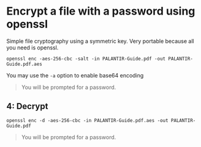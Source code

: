 # Encrypt a file with a password using openssl

Simple file cryptography using a symmetric key. Very portable because all you need is openssl.

`openssl enc -aes-256-cbc -salt -in PALANTIR-Guide.pdf -out PALANTIR-Guide.pdf.aes`

You may use the `-a` option to enable base64 encoding

>You will be prompted for a password.

## 4: Decrypt

`openssl enc -d -aes-256-cbc -in PALANTIR-Guide.pdf.aes -out PALANTIR-Guide.pdf`

>You will be prompted for a password.